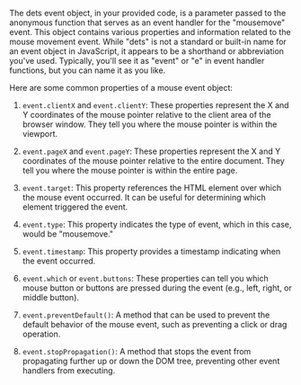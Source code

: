 The dets event object, in your provided code, is a parameter passed to the anonymous function that serves as an event handler for the "mousemove" event. This object contains various properties and information related to the mouse movement event. While "dets" is not a standard or built-in name for an event object in JavaScript, it appears to be a shorthand or abbreviation you've used. Typically, you'll see it as "event" or "e" in event handler functions, but you can name it as you like.

Here are some common properties of a mouse event object:

1. `event.clientX` and `event.clientY`: These properties represent the X and Y coordinates of the mouse pointer relative to the client area of the browser window. They tell you where the mouse pointer is within the viewport.

2. `event.pageX` and `event.pageY`: These properties represent the X and Y coordinates of the mouse pointer relative to the entire document. They tell you where the mouse pointer is within the entire page.

3. `event.target`: This property references the HTML element over which the mouse event occurred. It can be useful for determining which element triggered the event.

4. `event.type`: This property indicates the type of event, which in this case, would be "mousemove."

5. `event.timestamp`: This property provides a timestamp indicating when the event occurred.

6. `event.which` or `event.buttons`: These properties can tell you which mouse button or buttons are pressed during the event (e.g., left, right, or middle button).

7. `event.preventDefault()`: A method that can be used to prevent the default behavior of the mouse event, such as preventing a click or drag operation.

8. `event.stopPropagation()`: A method that stops the event from propagating further up or down the DOM tree, preventing other event handlers from executing.